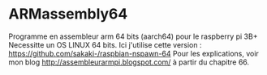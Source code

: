 # ARMassembly64
Programme en assembleur arm 64 bits (aarch64) pour le raspberry pi 3B+ 
Necessitte un OS LINUX 64 bits.
Ici j'utilise cette version : https://github.com/sakaki-/raspbian-nspawn-64
Pour les explications, voir mon blog http://assembleurarmpi.blogspot.com/ à partir du chapitre 66.
